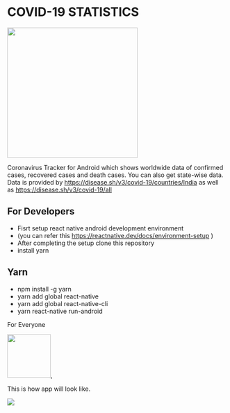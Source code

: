 # COVID-19 STATISTICS 

<img src="https://user-images.githubusercontent.com/78255828/163549939-2040ada5-5fdc-4b87-852f-6418999a32ee.png" width="300" height="300">

Coronavirus Tracker for Android which shows worldwide data of confirmed cases, recovered cases and death cases. You can also get state-wise data.
Data is provided by https://disease.sh/v3/covid-19/countries/India as well as https://disease.sh/v3/covid-19/all 

## For Developers 

- Fisrt setup react native android development environment
- (you can refer this https://reactnative.dev/docs/environment-setup )
- After completing the setup clone this repository
- install yarn

## Yarn

- npm install -g yarn
- yarn add global react-native
- yarn add global react-native-cli
- yarn react-native run-android


For Everyone


<a href="https://drive.google.com/file/d/1khN22_aNLluo3pSdv2-X-gpxIL5XBCx8/view?usp=sharing"><img src="https://user-images.githubusercontent.com/78255828/163552874-1219e91f-b056-4fe1-9c7a-956b03edb8ab.png" width="100" height="100">,</a>

This is how app will look like.

<img src="https://user-images.githubusercontent.com/78255828/163552530-720214e2-c3f5-4ceb-8852-8965528c2deb.png">
